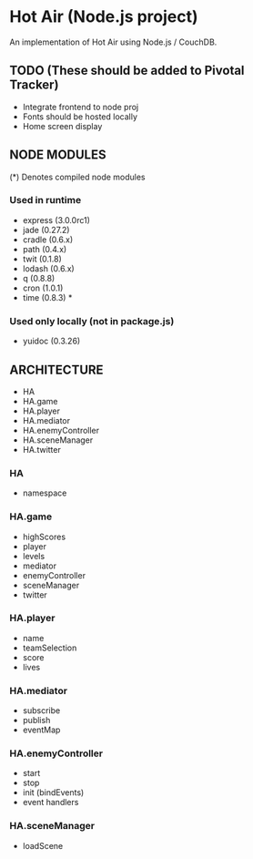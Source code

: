 Hot Air (Node.js project)
==========================

An implementation of Hot Air using Node.js / CouchDB.


TODO (These should be added to Pivotal Tracker)
-----------------------------------------------

 * Integrate frontend to node proj
 * Fonts should be hosted locally
 * Home screen display



NODE MODULES
------------

(*) Denotes compiled node modules

### Used in runtime ###
 * express (3.0.0rc1)
 * jade (0.27.2)
 * cradle (0.6.x)
 * path (0.4.x)
 * twit (0.1.8)
 * lodash (0.6.x)
 * q (0.8.8)
 * cron (1.0.1)
 * time (0.8.3) *
 
### Used only locally (not in package.js) ###
 * yuidoc (0.3.26)

ARCHITECTURE
------------

 * HA
 * HA.game
 * HA.player
 * HA.mediator
 * HA.enemyController
 * HA.sceneManager
 * HA.twitter

### HA ###
 * namespace
 
### HA.game ###
 * highScores
 * player
 * levels
 * mediator
 * enemyController
 * sceneManager
 * twitter

### HA.player ###
 * name
 * teamSelection
 * score
 * lives
 
### HA.mediator ###
 * subscribe
 * publish
 * eventMap
 
### HA.enemyController ###
 * start
 * stop
 * init (bindEvents)
 * event handlers
 
### HA.sceneManager ###
 * loadScene
